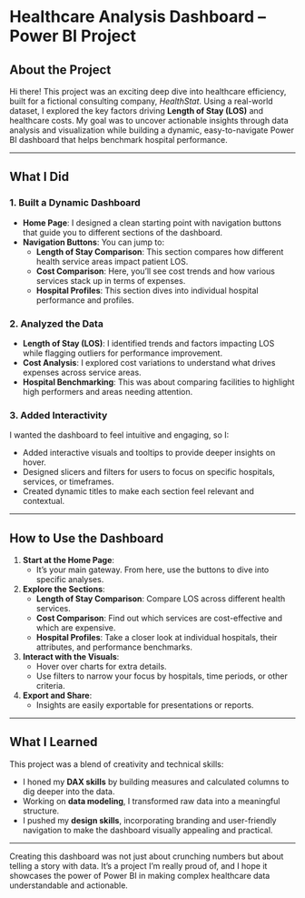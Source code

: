 # **Healthcare Analysis Dashboard – Power BI Project**

## **About the Project**
Hi there! This project was an exciting deep dive into healthcare efficiency, built for a fictional consulting company, *HealthStat*. Using a real-world dataset, I explored the key factors driving **Length of Stay (LOS)** and healthcare costs. My goal was to uncover actionable insights through data analysis and visualization while building a dynamic, easy-to-navigate Power BI dashboard that helps benchmark hospital performance.  

---

## **What I Did**
### **1. Built a Dynamic Dashboard**
- **Home Page**: I designed a clean starting point with navigation buttons that guide you to different sections of the dashboard.
- **Navigation Buttons**: You can jump to:
  - **Length of Stay Comparison**: This section compares how different health service areas impact patient LOS.
  - **Cost Comparison**: Here, you’ll see cost trends and how various services stack up in terms of expenses.
  - **Hospital Profiles**: This section dives into individual hospital performance and profiles.

### **2. Analyzed the Data**
- **Length of Stay (LOS)**: I identified trends and factors impacting LOS while flagging outliers for performance improvement.
- **Cost Analysis**: I explored cost variations to understand what drives expenses across service areas.
- **Hospital Benchmarking**: This was about comparing facilities to highlight high performers and areas needing attention.

### **3. Added Interactivity**
I wanted the dashboard to feel intuitive and engaging, so I:
- Added interactive visuals and tooltips to provide deeper insights on hover.
- Designed slicers and filters for users to focus on specific hospitals, services, or timeframes.
- Created dynamic titles to make each section feel relevant and contextual.

---

## **How to Use the Dashboard**
1. **Start at the Home Page**:
   - It’s your main gateway. From here, use the buttons to dive into specific analyses.  
2. **Explore the Sections**:
   - **Length of Stay Comparison**: Compare LOS across different health services.  
   - **Cost Comparison**: Find out which services are cost-effective and which are expensive.
   - **Hospital Profiles**: Take a closer look at individual hospitals, their attributes, and performance benchmarks.
3. **Interact with the Visuals**:
   - Hover over charts for extra details.
   - Use filters to narrow your focus by hospitals, time periods, or other criteria.
4. **Export and Share**:
   - Insights are easily exportable for presentations or reports.

---

## **What I Learned**
This project was a blend of creativity and technical skills:
- I honed my **DAX skills** by building measures and calculated columns to dig deeper into the data.
- Working on **data modeling**, I transformed raw data into a meaningful structure.
- I pushed my **design skills**, incorporating branding and user-friendly navigation to make the dashboard visually appealing and practical.

---

Creating this dashboard was not just about crunching numbers but about telling a story with data. It’s a project I’m really proud of, and I hope it showcases the power of Power BI in making complex healthcare data understandable and actionable.
